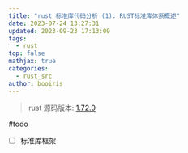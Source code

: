 ```yaml
---
title: "rust 标准库代码分析 (1): RUST标准库体系概述"
date: 2023-07-24 13:27:31
updated: 2023-09-23 17:13:09
tags:
  - rust
top: false
mathjax: true
categories:
  - rust_src
author: booiris
---
```


> rust 源码版本: [1.72.0](https://github.com/rust-lang/rust/tree/1.72.0)

#todo

- [ ] 标准库框架
